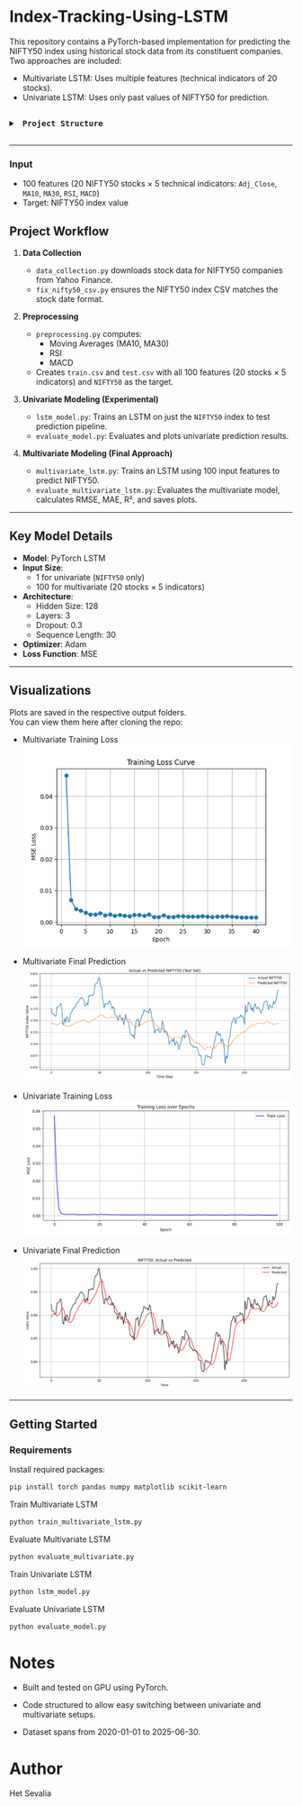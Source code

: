 # Index-Tracking-Using-LSTM

This repository contains a PyTorch-based implementation for predicting the NIFTY50 index using historical stock data from its constituent companies. Two approaches are included:

- Multivariate LSTM: Uses multiple features (technical indicators of 20 stocks).
- Univariate LSTM: Uses only past values of NIFTY50 for prediction.

<pre lang="text"> <details> <summary><strong> Project Structure</strong></summary> ```plaintext INDEX TRACKING/ ├── nifty50_lstm_data/ # Raw stock/index CSV files ├── processed_data/ │ └── final_multivariate/ # Final model, plots, and scaler │ ├── best_lstm_model.pth │ ├── nifty_scaler.save │ ├── nifty50_prediction_plot.png │ ├── nifty50_real_vs_predicted.png │ └── training_loss_curve.png ├── data_collection.py # Collects NIFTY50 + stock data ├── fix_nifty50_csv.py # Cleans index CSV formatting ├── preprocessing.py # Adds indicators, splits into train/test ├── lstm_model.py # Univariate LSTM model training ├── evaluate_model.py # Univariate model evaluation ├── multivariate_lstm.py # Final multivariate model training └── evaluate_multivariate_lstm.py # Evaluation of multivariate LSTM ``` </details> </pre>

---

### Input

- 100 features (20 NIFTY50 stocks × 5 technical indicators: `Adj_Close`, `MA10`, `MA30`, `RSI`, `MACD`)
- Target: NIFTY50 index value

## Project Workflow

1. **Data Collection**

   - `data_collection.py` downloads stock data for NIFTY50 companies from Yahoo Finance.
   - `fix_nifty50_csv.py` ensures the NIFTY50 index CSV matches the stock date format.

2. **Preprocessing**

   - `preprocessing.py` computes:
     - Moving Averages (MA10, MA30)
     - RSI
     - MACD
   - Creates `train.csv` and `test.csv` with all 100 features (20 stocks × 5 indicators) and `NIFTY50` as the target.

3. **Univariate Modeling (Experimental)**

   - `lstm_model.py`: Trains an LSTM on just the `NIFTY50` index to test prediction pipeline.
   - `evaluate_model.py`: Evaluates and plots univariate prediction results.

4. **Multivariate Modeling (Final Approach)**
   - `multivariate_lstm.py`: Trains an LSTM using 100 input features to predict NIFTY50.
   - `evaluate_multivariate_lstm.py`: Evaluates the multivariate model, calculates RMSE, MAE, R², and saves plots.

---

## Key Model Details

- **Model**: PyTorch LSTM
- **Input Size**:
  - 1 for univariate (`NIFTY50` only)
  - 100 for multivariate (20 stocks × 5 indicators)
- **Architecture**:
  - Hidden Size: 128
  - Layers: 3
  - Dropout: 0.3
  - Sequence Length: 30
- **Optimizer**: Adam
- **Loss Function**: MSE

---

## Visualizations

Plots are saved in the respective output folders.  
You can view them here after cloning the repo:

- Multivariate Training Loss  
  ![Training Loss](processed_data/final_multivariate/training_loss_curve.png)

- Multivariate Final Prediction
  ![Prediction](processed_data/final_multivariate/nifty50_prediction_plot.png)

- Univariate Training Loss  
  ![Training Loss](processed_data/loss_curve.png)

- Univariate Final Prediction  
  ![Prediction](processed_data/prediction_plot.png)

---

## Getting Started

### Requirements

Install required packages:

```bash
pip install torch pandas numpy matplotlib scikit-learn
```

Train Multivariate LSTM

```bash
python train_multivariate_lstm.py
```

Evaluate Multivariate LSTM

```bash
python evaluate_multivariate.py
```

Train Univariate LSTM

```bash
python lstm_model.py
```

Evaluate Univariate LSTM

```bash
python evaluate_model.py
```

# Notes

- Built and tested on GPU using PyTorch.

- Code structured to allow easy switching between univariate and multivariate setups.

- Dataset spans from 2020-01-01 to 2025-06-30.

# Author

Het Sevalia
